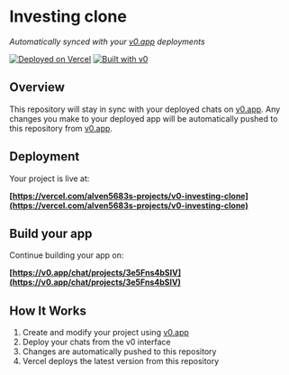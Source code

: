 # Investing clone

*Automatically synced with your [v0.app](https://v0.app) deployments*

[![Deployed on Vercel](https://img.shields.io/badge/Deployed%20on-Vercel-black?style=for-the-badge&logo=vercel)](https://vercel.com/alven5683s-projects/v0-investing-clone)
[![Built with v0](https://img.shields.io/badge/Built%20with-v0.app-black?style=for-the-badge)](https://v0.app/chat/projects/3e5Fns4bSIV)

## Overview

This repository will stay in sync with your deployed chats on [v0.app](https://v0.app).
Any changes you make to your deployed app will be automatically pushed to this repository from [v0.app](https://v0.app).

## Deployment

Your project is live at:

**[https://vercel.com/alven5683s-projects/v0-investing-clone](https://vercel.com/alven5683s-projects/v0-investing-clone)**

## Build your app

Continue building your app on:

**[https://v0.app/chat/projects/3e5Fns4bSIV](https://v0.app/chat/projects/3e5Fns4bSIV)**

## How It Works

1. Create and modify your project using [v0.app](https://v0.app)
2. Deploy your chats from the v0 interface
3. Changes are automatically pushed to this repository
4. Vercel deploys the latest version from this repository
